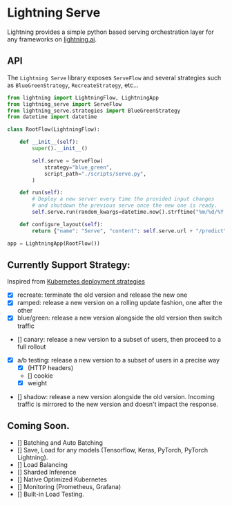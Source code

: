 # Lightning Serve

Lightning provides a simple python based serving orchestration layer for any frameworks on [lightning.ai](https://lightning.ai/).

## API

The `Lightning Serve` library exposes `ServeFlow` and several strategies such as `BlueGreenStrategy`, `RecreateStrategy`, etc...

```py
from lightning import LightningFlow, LightningApp
from lightning_serve import ServeFlow
from lightning_serve.strategies import BlueGreenStrategy
from datetime import datetime

class RootFlow(LightningFlow):

    def __init__(self):
        super().__init__()

        self.serve = ServeFlow(
            strategy="blue_green",
            script_path="./scripts/serve.py",
        )

    def run(self):
        # Deploy a new server every time the provided input changes
        # and shutdown the previous serve once the new one is ready.
        self.serve.run(random_kwargs=datetime.now().strftime("%m/%d/%Y, %H:%M"))

    def configure_layout(self):
        return {"name": "Serve", "content": self.serve.url + "/predict"}

app = LightningApp(RootFlow())
```

## Currently Support Strategy:

Inspired from [Kubernetes deployment strategies](https://github.com/ContainerSolutions/k8s-deployment-strategies)

- [x] recreate: terminate the old version and release the new one
- [x] ramped: release a new version on a rolling update fashion, one after the other
- [x] blue/green: release a new version alongside the old version then switch traffic
- [] canary: release a new version to a subset of users, then proceed to a full rollout
- [x] a/b testing: release a new version to a subset of users in a precise way
    - [x] (HTTP headers)
    - [] cookie
    - [x] weight
- [] shadow: release a new version alongside the old version. Incoming traffic is mirrored to the new version and doesn't impact the response.


## Coming Soon.

- [] Batching and Auto Batching
- [] Save, Load for any models (Tensorflow, Keras, PyTorch, PyTorch Lightning).
- [] Load Balancing
- [] Sharded Inference
- [] Native Optimized Kubernetes
- [] Monitoring (Prometheus, Grafana)
- [] Built-in Load Testing.